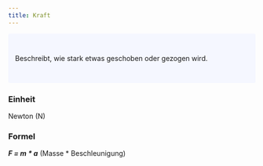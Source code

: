 ```yaml
---
title: Kraft
---
```

<p style="padding: 3em 1em; background: #f5f7ff; border-radius: 4px;">
    Beschreibt, wie stark etwas geschoben oder gezogen wird.
</p>

### Einheit
Newton (N)

### Formel
__*F = m * a*__ (Masse * Beschleunigung)